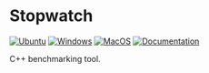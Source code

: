 # Stopwatch

[![Ubuntu](https://github.com/Galfurian/stopwatch/actions/workflows/ubuntu.yml/badge.svg)](https://github.com/Galfurian/stopwatch/actions/workflows/ubuntu.yml)
[![Windows](https://github.com/Galfurian/stopwatch/actions/workflows/windows.yml/badge.svg)](https://github.com/Galfurian/stopwatch/actions/workflows/windows.yml)
[![MacOS](https://github.com/Galfurian/stopwatch/actions/workflows/macos.yml/badge.svg)](https://github.com/Galfurian/stopwatch/actions/workflows/macos.yml)
[![Documentation](https://github.com/Galfurian/stopwatch/actions/workflows/documentation.yml/badge.svg)](https://github.com/Galfurian/stopwatch/actions/workflows/documentation.yml)

C++ benchmarking tool.
